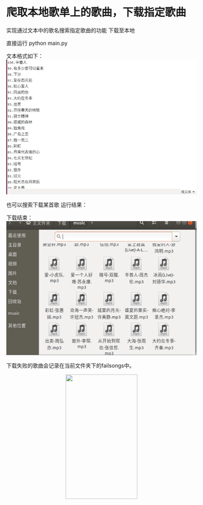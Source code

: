 # 爬取本地歌单上的歌曲，下载指定歌曲


实现通过文本中的歌名搜索指定歌曲的功能
下载至本地

直接运行 python main.py

文本格式如下：
![歌曲名称列表](/src/txt.png)  

也可以搜索下载某首歌
运行结果：

下载结束：
![歌曲名称列表](/src/down.png)  

下载失败的歌曲会记录在当前文件夹下的failsongs中。
<div align="center">
<img src="https://github.com/Haonana/netease-search-scrap/blob/master/src/txt.png" height="330" width="190" >
</div>
